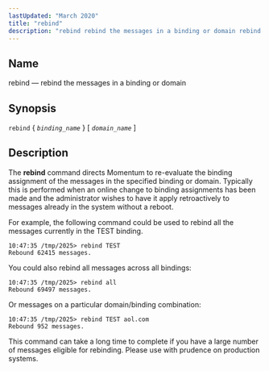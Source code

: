 ```yaml
---
lastUpdated: "March 2020"
title: "rebind"
description: "rebind rebind the messages in a binding or domain rebind binding name domain name The rebind command directs Momentum to re evaluate the binding assignment of the messages in the specified binding or domain Typically this is performed when an online change to binding assignments has been made and the..."
---
```


<a name="console_commands.rebind"></a> 
## Name

rebind — rebind the messages in a binding or domain

## Synopsis

`rebind` { *`binding_name`* } [ *`domain_name`* ]

<a name="idp16218128"></a> 
## Description

The **rebind** command directs Momentum to re-evaluate the binding assignment of the messages in the specified binding or domain. Typically this is performed when an online change to binding assignments has been made and the administrator wishes to have it apply retroactively to messages already in the system without a reboot.

For example, the following command could be used to rebind all the messages currently in the TEST binding.

```
10:47:35 /tmp/2025> rebind TEST
Rebound 62415 messages.
```

You could also rebind all messages across all bindings:

```
10:47:35 /tmp/2025> rebind all
Rebound 69497 messages.
```

Or messages on a particular domain/binding combination:

```
10:47:35 /tmp/2025> rebind TEST aol.com
Rebound 952 messages.
```

This command can take a long time to complete if you have a large number of messages eligible for rebinding. Please use with prudence on production systems.